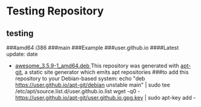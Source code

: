 Testing Repository
============
testing
------------
###amd64 i386
###main
###Example
###user.github.io
####Latest update: date


  * [awesome_3.5.9-1_amd64.deb ](user.github.io/info/awesome_3.5.9-1_amd64.deb.html) 
This repository was generated with [apt-git](https://cmotc.github.io/apt-git), a static site generator which emits apt repositories
###to add this repository to your Debian-based system:
echo "deb https://user.github.io/apt-git/debian unstable main" | sudo tee /etc/apt/source.list.d/user.github.io.list
wget -q0 - https://user.github.io/apt-git/user.github.io.gpg.key | sudo apt-key add - 

